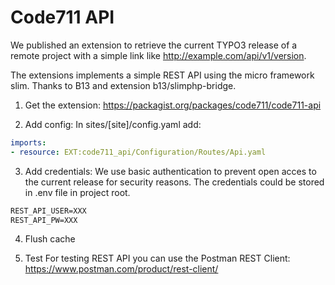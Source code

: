 # Code711 API

We published an extension to retrieve the current TYPO3 release of a remote project with a simple link like http://example.com/api/v1/version.

The extensions implements a simple REST API using the micro framework slim. Thanks to B13 and extension b13/slimphp-bridge.

1. Get the extension: https://packagist.org/packages/code711/code711-api

2. Add config: In sites/[site]/config.yaml add:

````yaml
imports:
- resource: EXT:code711_api/Configuration/Routes/Api.yaml
````

3. Add credentials: We use basic authentication to prevent open acces to the current release for security reasons. The credentials could be stored in .env file in project root.

````txt
REST_API_USER=XXX
REST_API_PW=XXX
````

4. Flush cache

5. Test
   For testing REST API you can use the Postman REST Client:
   https://www.postman.com/product/rest-client/
